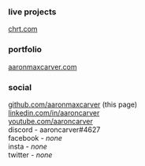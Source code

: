 ### live projects
[chrt.com](https://chrt.com)

### portfolio
[aaronmaxcarver.com](https://aaronmaxcarver.com)

<!--
### essays
[aaronmaxcarver.com](https://aaronmaxcarver.com)
-->

### social
[github.com/aaronmaxcarver](https://github.com/aaronmaxcarver) (this page)<br/>
[linkedin.com/in/aaroncarver](https://linkedin.com/in/aaroncarver)<br/>
[youtube.com/aaroncarver](https://youtube.com/aaroncarver)<br/>
discord - aaroncarver#4627<br/>
facebook - *none*<br/>
insta - *none*<br/>
twitter - *none*<br/>
